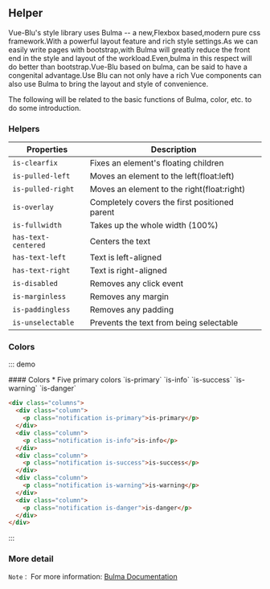 ## Helper

Vue-Blu's style library uses Bulma -- a new,Flexbox based,modern pure css framework.With a powerful layout feature and
rich style settings.As we can easily write pages with bootstrap,with Bulma will greatly reduce the front end in the style
and layout of the workload.Even,bulma in this respect will do better than bootstrap.Vue-Blu based on bulma, can be said
to have a congenital advantage.Use Blu can not only have a rich Vue components can also use Bulma to bring the layout
and style of convenience.

The following will be related to the basic functions of Bulma, color, etc. to do some introduction.

### Helpers

| Properties           | Description           |
|----------------|--------------------|
| `is-clearfix`   | Fixes an element's floating children|
|  `is-pulled-left`  | Moves an element to the left(float:left)  |
|  `is-pulled-right`  | Moves an element to the right(float:right)  |
|  `is-overlay`  | Completely covers the first positioned parent  |
|  `is-fullwidth`  | Takes up the whole width (100%)|
|  `has-text-centered`  | Centers the text  |
|  `has-text-left`  | Text is left-aligned  |
|  `has-text-right`  | Text is right-aligned  |
|  `is-disabled`  | Removes any click event  |
|  `is-marginless`  | Removes any margin  |
|  `is-paddingless`  | Removes any padding  |
|  `is-unselectable`  | Prevents the text from being selectable |


### Colors

::: demo
<summary>
  #### Colors
  * Five primary colors `is-primary` `is-info` `is-success` `is-warning` `is-danger`
</summary>

```html
<div class="columns">
  <div class="column">
    <p class="notification is-primary">is-primary</p>
  </div>
  <div class="column">
    <p class="notification is-info">is-info</p>
  </div>
  <div class="column">
    <p class="notification is-success">is-success</p>
  </div>
  <div class="column">
    <p class="notification is-warning">is-warning</p>
  </div>
  <div class="column">
    <p class="notification is-danger">is-danger</p>
  </div>
</div>
```
:::

### More detail

`Note：` For more information: [Bulma Documentation](http://bulma.io/documentation/overview/start/)



